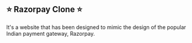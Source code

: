 ## ⭐ Razorpay Clone ⭐

It's a website that has been designed to mimic the design of the popular Indian payment gateway, Razorpay.

